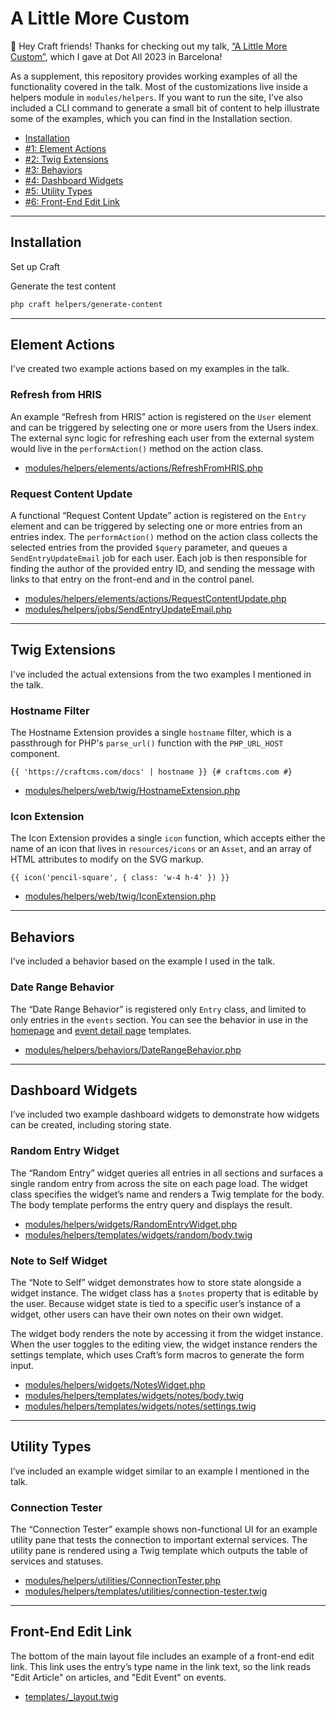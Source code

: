 # A Little More Custom

👋 Hey Craft friends! Thanks for checking out my talk, [“A Little More Custom”](https://craftcms.com/events/dot-all-2023/sessions/a-little-more-custom), which I gave at Dot All 2023 in Barcelona!

As a supplement, this repository provides working examples of all the functionality covered in the talk. Most of the customizations live inside a helpers module
in `modules/helpers`. If you want to run the site, I've also included a CLI command to generate a small bit of content to help illustrate some of the examples, which you can find in the Installation section.

- [Installation](#installation)
- [#1: Element Actions](#element-actions)
- [#2: Twig Extensions](#twig-extensions)
- [#3: Behaviors](#behaviors)
- [#4: Dashboard Widgets](#dashboard-widgets)
- [#5: Utility Types](#utility-types)
- [#6: Front-End Edit Link](#front-end-edit-link)

* * *

## Installation

Set up Craft

Generate the test content

```bash
php craft helpers/generate-content
```

* * *

## Element Actions

I've created two example actions based on my examples in the talk.

### Refresh from HRIS

An example “Refresh from HRIS” action is registered on the `User` element and can be triggered by selecting one or more users from the Users index. The external sync logic for
refreshing each user from the external system would live in the `performAction()` method on the action class.

- [modules/helpers/elements/actions/RefreshFromHRIS.php](modules/helpers/elements/actions/RefreshFromHRIS.php)

### Request Content Update

A functional “Request Content Update” action is registered on the `Entry` element and can be triggered by selecting one or more entries from an entries index. The `performAction()`
method on the action class collects the selected entries from the provided `$query` parameter, and queues a `SendEntryUpdateEmail` job for each user. Each job is then responsible
for finding the author of the provided entry ID, and sending the message with links to that entry on the front-end and in the control panel.

- [modules/helpers/elements/actions/RequestContentUpdate.php](modules/helpers/elements/actions/RequestContentUpdate.php)
- [modules/helpers/jobs/SendEntryUpdateEmail.php](modules/helpers/jobs/SendEntryUpdateEmail.php)


* * *

## Twig Extensions

I've included the actual extensions from the two examples I mentioned in the talk.

### Hostname Filter

The Hostname Extension provides a single `hostname` filter, which is a passthrough for PHP's `parse_url()` function with the `PHP_URL_HOST` component.

```twig
{{ 'https://craftcms.com/docs' | hostname }} {# craftcms.com #}
```

- [modules/helpers/web/twig/HostnameExtension.php](modules/helpers/web/twig/HostnameExtension.php)

### Icon Extension

The Icon Extension provides a single `icon` function, which accepts either the name of an icon that lives in `resources/icons` or an `Asset`, and an array of HTML attributes to modify on the SVG markup.

```twig
{{ icon('pencil-square', { class: 'w-4 h-4' }) }} 
```

- [modules/helpers/web/twig/IconExtension.php](modules/helpers/web/twig/IconExtension.php)


* * *

## Behaviors

I’ve included a behavior based on the example I used in the talk.

### Date Range Behavior

The “Date Range Behavior” is registered only `Entry` class, and limited to only entries in the `events` section. You can see the behavior in use in the [homepage](templates/event.twig) and [event detail page](templates/index.twig) templates. 

- [modules/helpers/behaviors/DateRangeBehavior.php](modules/helpers/behaviors/DateRangeBehavior.php)


* * *

## Dashboard Widgets

I’ve included two example dashboard widgets to demonstrate how widgets can be created, including storing state.

### Random Entry Widget

The “Random Entry” widget queries all entries in all sections and surfaces a single random entry from across the site on each page load. The widget class specifies the widget’s name and renders a Twig template for the body. The body template performs the entry query and displays the result.

- [modules/helpers/widgets/RandomEntryWidget.php](modules/helpers/widgets/RandomEntryWidget.php)
- [modules/helpers/templates/widgets/random/body.twig](modules/helpers/templates/widgets/random/body.twig)

### Note to Self Widget

The “Note to Self” widget demonstrates how to store state alongside a widget instance. The widget class has a `$notes` property that is editable by the user. Because widget state is tied to a specific user’s instance of a widget, other users can have their own notes on their own widget. 

The widget body renders the note by accessing it from the widget instance. When the user toggles to the editing view, the widget instance renders the settings template, which uses Craft’s form macros to generate the form input.

- [modules/helpers/widgets/NotesWidget.php](modules/helpers/widgets/NotesWidget.php)
- [modules/helpers/templates/widgets/notes/body.twig](modules/helpers/templates/widgets/notes/body.twig)
- [modules/helpers/templates/widgets/notes/settings.twig](modules/helpers/templates/widgets/notes/settings.twig)


* * *

## Utility Types

I’ve included an example widget similar to an example I mentioned in the talk.

### Connection Tester

The “Connection Tester” example shows non-functional UI for an example utility pane that tests the connection to important external services. The utility pane is rendered using a Twig template which outputs the table of services and statuses.

- [modules/helpers/utilities/ConnectionTester.php](modules/helpers/utilities/ConnectionTester.php)
- [modules/helpers/templates/utilities/connection-tester.twig](modules/helpers/templates/utilities/connection-tester.twig)



* * *

## Front-End Edit Link

The bottom of the main layout file includes an example of a front-end edit link. This link uses the entry’s type name in the link text, so the link reads "Edit Article" on articles, and "Edit Event" on events.

- [templates/_layout.twig](templates/_layout.twig)
